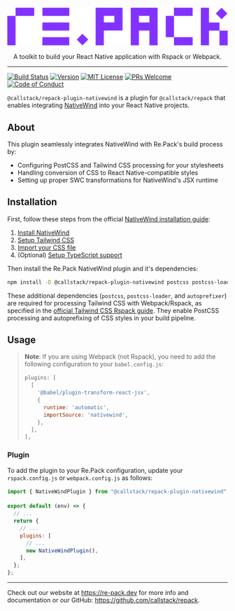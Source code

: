 <p align="center">
    <img src="https://raw.githubusercontent.com/callstack/repack/HEAD/logo.png">
</p>
<p align="center">
A toolkit to build your React Native application with Rspack or Webpack.
</p>

---

[![Build Status][build-badge]][build]
[![Version][version-badge]][version]
[![MIT License][license-badge]][license]
[![PRs Welcome][prs-welcome-badge]][prs-welcome]
[![Code of Conduct][coc-badge]][coc]

`@callstack/repack-plugin-nativewind` is a plugin for `@callstack/repack` that enables integrating [NativeWind](https://github.com/nativewind/nativewind) into your React Native projects.

## About

This plugin seamlessly integrates NativeWind with Re.Pack's build process by:

- Configuring PostCSS and Tailwind CSS processing for your stylesheets
- Handling conversion of CSS to React Native-compatible styles
- Setting up proper SWC transformations for NativeWind's JSX runtime

## Installation

First, follow these steps from the official [NativeWind installation guide](https://www.nativewind.dev/getting-started/react-native):

1. [Install NativeWind](https://www.nativewind.dev/getting-started/react-native#installation)
2. [Setup Tailwind CSS](https://www.nativewind.dev/getting-started/react-native#2-setup-tailwind-css)
3. [Import your CSS file](https://www.nativewind.dev/getting-started/react-native#5-import-your-css-file)
4. (Optional) [Setup TypeScript support](https://www.nativewind.dev/getting-started/typescript)

Then install the Re.Pack NativeWind plugin and it's dependencies:

```sh
npm install -D @callstack/repack-plugin-nativewind postcss postcss-loader autoprefixer
```

These additional dependencies (`postcss`, `postcss-loader`, and `autoprefixer`) are required for processing Tailwind CSS with Webpack/Rspack, as specified in the [official Tailwind CSS Rspack guide](https://tailwindcss.com/docs/guides/rspack). They enable PostCSS processing and autoprefixing of CSS styles in your build pipeline.

## Usage

> **Note**: If you are using Webpack (not Rspack), you need to add the following configuration to your `babel.config.js`:
>
> ```js
> plugins: [
>   [
>     '@babel/plugin-transform-react-jsx',
>     {
>       runtime: 'automatic',
>       importSource: 'nativewind',
>     },
>   ],
> ],
> ```

### Plugin

To add the plugin to your Re.Pack configuration, update your `rspack.config.js` or `webpack.config.js` as follows:

```js
import { NativeWindPlugin } from "@callstack/repack-plugin-nativewind";

export default (env) => {
  // ...
  return {
    // ...
    plugins: [
      // ...
      new NativeWindPlugin(),
    ],
  };
};
```

---

Check out our website at https://re-pack.dev for more info and documentation or our GitHub: https://github.com/callstack/repack.

<!-- badges -->

[callstack-readme-with-love]: https://callstack.com/?utm_source=github.com&utm_medium=referral&utm_campaign=react-native-paper&utm_term=readme-with-love
[build-badge]: https://img.shields.io/github/workflow/status/callstack/repack/CI/main?style=flat-square
[build]: https://github.com/callstack/repack/actions/workflows/main.yml
[version-badge]: https://img.shields.io/npm/v/@callstack/repack-plugin-nativewind?style=flat-square
[version]: https://www.npmjs.com/package/@callstack/repack-plugin-nativewind
[license-badge]: https://img.shields.io/npm/l/@callstack/repack-plugin-nativewind?style=flat-square
[license]: https://github.com/callstack/repack/blob/master/LICENSE
[prs-welcome-badge]: https://img.shields.io/badge/PRs-welcome-brightgreen.svg?style=flat-square
[prs-welcome]: ./CONTRIBUTING.md
[coc-badge]: https://img.shields.io/badge/code%20of-conduct-ff69b4.svg?style=flat-square
[coc]: https://github.com/callstack/repack/blob/master/CODE_OF_CONDUCT.md

